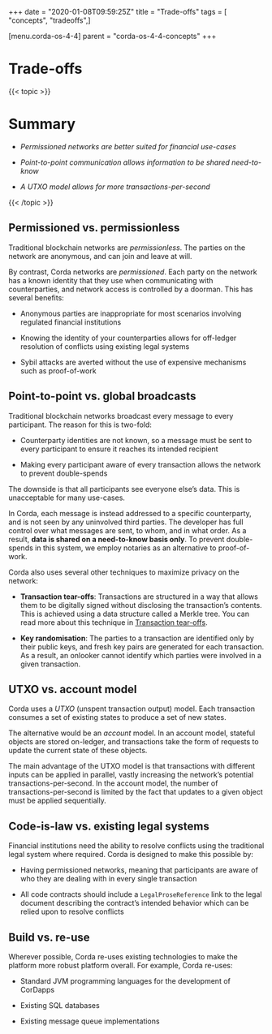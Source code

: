 +++
date = "2020-01-08T09:59:25Z"
title = "Trade-offs"
tags = [ "concepts", "tradeoffs",]

[menu.corda-os-4-4]
parent = "corda-os-4-4-concepts"
+++


# Trade-offs


{{< topic >}}
# Summary


* *Permissioned networks are better suited for financial use-cases*


* *Point-to-point communication allows information to be shared need-to-know*


* *A UTXO model allows for more transactions-per-second*



{{< /topic >}}
## Permissioned vs. permissionless

Traditional blockchain networks are *permissionless*. The parties on the network are anonymous, and can join and
                leave at will.

By contrast, Corda networks are *permissioned*. Each party on the network has a known identity that they use when
                communicating with counterparties, and network access is controlled by a doorman. This has several benefits:


* Anonymous parties are inappropriate for most scenarios involving regulated financial institutions


* Knowing the identity of your counterparties allows for off-ledger resolution of conflicts using existing
                        legal systems


* Sybil attacks are averted without the use of expensive mechanisms such as proof-of-work



## Point-to-point vs. global broadcasts

Traditional blockchain networks broadcast every message to every participant. The reason for this is two-fold:


* Counterparty identities are not known, so a message must be sent to every participant to ensure it reaches its
                        intended recipient


* Making every participant aware of every transaction allows the network to prevent double-spends


The downside is that all participants see everyone else’s data. This is unacceptable for many use-cases.

In Corda, each message is instead addressed to a specific counterparty, and is not seen by any uninvolved third
                parties. The developer has full control over what messages are sent, to whom, and in what order. As a result, **data
                    is shared on a need-to-know basis only**. To prevent double-spends in this system, we employ notaries as
                an alternative to proof-of-work.

Corda also uses several other techniques to maximize privacy on the network:


* **Transaction tear-offs**: Transactions are structured in a way that allows them to be digitally signed without
                        disclosing the transaction’s contents. This is achieved using a data structure called a Merkle tree. You can read
                        more about this technique in [Transaction tear-offs](tutorial-tear-offs.md).


* **Key randomisation**: The parties to a transaction are identified only by their public keys, and fresh key pairs are
                        generated for each transaction. As a result, an onlooker cannot identify which parties were involved in a given
                        transaction.



## UTXO vs. account model

Corda uses a *UTXO* (unspent transaction output) model. Each transaction consumes a set of existing states to produce
                a set of new states.

The alternative would be an *account* model. In an account model, stateful objects are stored on-ledger, and
                transactions take the form of requests to update the current state of these objects.

The main advantage of the UTXO model is that transactions with different inputs can be applied in parallel,
                vastly increasing the network’s potential transactions-per-second. In the account model, the number of
                transactions-per-second is limited by the fact that updates to a given object must be applied sequentially.


## Code-is-law vs. existing legal systems

Financial institutions need the ability to resolve conflicts using the traditional legal system where required. Corda
                is designed to make this possible by:


* Having permissioned networks, meaning that participants are aware of who they are dealing with in every single
                        transaction


* All code contracts should include a `LegalProseReference` link to the legal document describing the contract’s intended behavior
                        which can be relied upon to resolve conflicts



## Build vs. re-use

Wherever possible, Corda re-uses existing technologies to make the platform more robust platform overall. For
                example, Corda re-uses:


* Standard JVM programming languages for the development of CorDapps


* Existing SQL databases


* Existing message queue implementations



